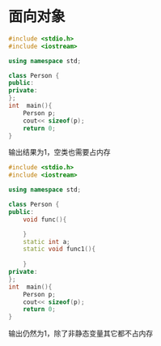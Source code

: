 # 面向对象

```c++
#include <stdio.h>
#include <iostream>

using namespace std;

class Person {
public:
private:
};
int  main(){
    Person p;
    cout<< sizeof(p);
    return 0;
}
```

输出结果为1，空类也需要占内存

```c++
#include <stdio.h>
#include <iostream>

using namespace std;

class Person {
public:
    void func(){

    }
    static int a;
    static void func1(){
        
    }
private:
};
int  main(){
    Person p;
    cout<< sizeof(p);
    return 0;
}
```

输出仍然为1，除了非静态变量其它都不占内存

```c++

```